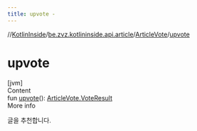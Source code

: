 ```yaml
---
title: upvote -
---
```

//[KotlinInside](../../index.md)/[be.zvz.kotlininside.api.article](../index.md)/[ArticleVote](index.md)/[upvote](upvote.md)



# upvote  
[jvm]  
Content  
fun [upvote](upvote.md)(): [ArticleVote.VoteResult](-vote-result/index.md)  
More info  


글을 추천합니다.

  



